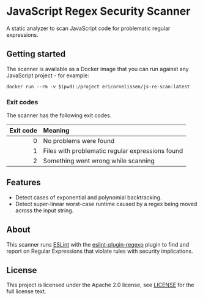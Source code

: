 # JavaScript Regex Security Scanner

A static analyzer to scan JavaScript code for problematic regular expressions.

## Getting started

The scanner is available as a Docker image that you can run against any
JavaScript project - for example:

```shell
docker run --rm -v $(pwd):/project ericornelissen/js-re-scan:latest
```

### Exit codes

The scanner has the following exit codes.

| Exit code | Meaning                                          |
| --------: | :----------------------------------------------- |
| 0         | No problems were found                           |
| 1         | Files with problematic regular expressions found |
| 2         | Something went wrong while scanning              |

## Features

- Detect cases of exponential and polynomial backtracking.
- Detect super-linear worst-case runtime caused by a regex being moved across
  the input string.

## About

This scanner runs [ESLint] with the [eslint-plugin-regexp] plugin to find and
report on Regular Expressions that violate rules with security implications.

## License

This project is licensed under the Apache 2.0 license, see [LICENSE] for the
full license text.

[eslint]: https://eslint.org/
[eslint-plugin-regexp]: https://github.com/ota-meshi/eslint-plugin-regexp
[license]: ./LICENSE
